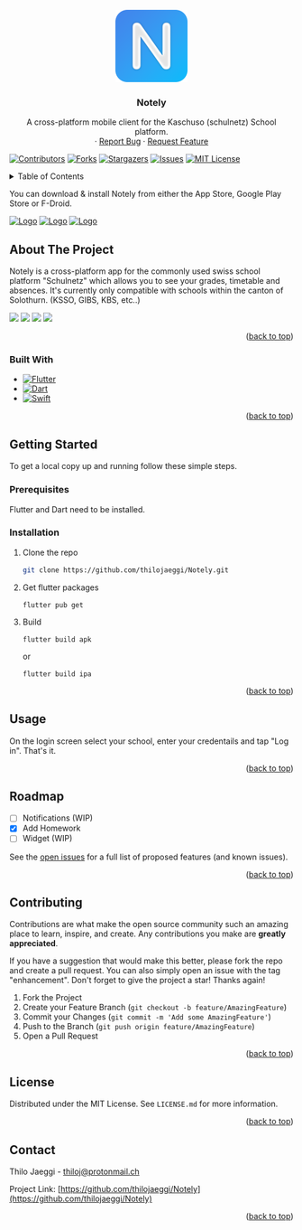 <div id="top"></div>
<!--
*** Thanks for checking out the Best-README-Template. If you have a suggestion
*** that would make this better, please fork the repo and create a pull request
*** or simply open an issue with the tag "enhancement".
*** Don't forget to give the project a star!
*** Thanks again! Now go create something AMAZING! :D
-->



<!-- PROJECT SHIELDS -->
<!--
*** I'm using markdown "reference style" links for readability.
*** Reference links are enclosed in brackets [ ] instead of parentheses ( ).
*** See the bottom of this document for the declaration of the reference variables
*** for contributors-url, forks-url, etc. This is an optional, concise syntax you may use.
*** https://www.markdownguide.org/basic-syntax/#reference-style-links
-->




<!-- PROJECT LOGO -->
<br />
<div align="center">
  <a href="https://github.com/thilojaeggi/Notely">
    <img src="https://raw.githubusercontent.com/thilojaeggi/Notely/develop/fastlane/metadata/android/en-US/images/icon.png" alt="Logo" width="128" height="128">
  </a>

<h3 align="center">Notely</h3>

  <p align="center">
    A cross-platform mobile client for the Kaschuso (schulnetz) School platform.
    <br />
    ·
    <a href="https://github.com/thilojaeggi/Notely/issues">Report Bug</a>
    ·
    <a href="https://github.com/thilojaeggi/Notely/issues">Request Feature</a>
  </p>
</div>

[![Contributors][contributors-shield]][contributors-url]
[![Forks][forks-shield]][forks-url]
[![Stargazers][stars-shield]][stars-url]
[![Issues][issues-shield]][issues-url]
[![MIT License][license-shield]][license-url]

<!-- TABLE OF CONTENTS -->
<details>
  <summary>Table of Contents</summary>
  <ol>
    <li>
      <a href="#about-the-project">About The Project</a>
      <ul>
        <li><a href="#built-with">Built With</a></li>
      </ul>
    </li>
    <li>
      <a href="#getting-started">Getting Started</a>
      <ul>
        <li><a href="#prerequisites">Prerequisites</a></li>
        <li><a href="#installation">Installation</a></li>
      </ul>
    </li>
    <li><a href="#usage">Usage</a></li>
    <li><a href="#roadmap">Roadmap</a></li>
    <li><a href="#contributing">Contributing</a></li>
    <li><a href="#license">License</a></li>
    <li><a href="#contact">Contact</a></li>
  </ol>
</details>

You can download & install Notely from either the App Store, Google Play Store or F-Droid.

<a href="https://apps.apple.com/ch/app/notely-kaschuso/id1633030820"><img src="https://developer.apple.com/assets/elements/badges/download-on-the-app-store.svg" alt="Logo" width="200"></a>
<a href="https://play.google.com/store/apps/details?id=ch.thilojaeggi.notely"><img src="https://play.google.com/intl/en_us/badges/static/images/badges/en_badge_web_generic.png" alt="Logo" width="200"></a>
<a href="https://f-droid.org/en/packages/ch.thilojaeggi.notely"><img src="https://gitlab.com/fdroid/artwork/-/raw/master/badge/get-it-on-en-us.png" alt="Logo" width="200"></a>

<!-- ABOUT THE PROJECT -->
## About The Project

Notely is a cross-platform app for the commonly used swiss school platform "Schulnetz" which allows you to see your grades, timetable and absences.
It's currently only compatible with schools within the canton of Solothurn. (KSSO, GIBS, KBS, etc..)

<p float="left">
  <img src="https://i.imgur.com/MhgODpl.png" width="24%" />
  <img src="https://i.imgur.com/XTgV2hU.png" width="24%" /> 
  <img src="https://i.imgur.com/pWeN3df.png" width="24%" />
  <img src="https://i.imgur.com/4pkfS3A.png" width="24%" />
</p>

<p align="right">(<a href="#top">back to top</a>)</p>



### Built With

* [![Flutter][Flutter]][Flutter-url]
* [![Dart][Dart]][Dart-url]
* [![Swift][Swift]][Swift-url]

<p align="right">(<a href="#top">back to top</a>)</p>



<!-- GETTING STARTED -->
## Getting Started
To get a local copy up and running follow these simple steps.

### Prerequisites

Flutter and Dart need to be installed.

### Installation




1. Clone the repo
   ```sh
   git clone https://github.com/thilojaeggi/Notely.git
   ```
3. Get flutter packages
   ```
   flutter pub get
   ```
4. Build
   ```
   flutter build apk
   ```
   or
   ```
   flutter build ipa
   ```

<p align="right">(<a href="#top">back to top</a>)</p>



<!-- USAGE EXAMPLES -->
## Usage

On the login screen select your school, enter your credentails and tap "Log in".
That's it.

<p align="right">(<a href="#top">back to top</a>)</p>



<!-- ROADMAP -->
## Roadmap

- [ ] Notifications (WIP)
- [X] Add Homework
- [ ] Widget (WIP)

See the [open issues](https://github.com/thilojaeggi/Notely/issues) for a full list of proposed features (and known issues).

<p align="right">(<a href="#top">back to top</a>)</p>



<!-- CONTRIBUTING -->
## Contributing

Contributions are what make the open source community such an amazing place to learn, inspire, and create. Any contributions you make are **greatly appreciated**.

If you have a suggestion that would make this better, please fork the repo and create a pull request. You can also simply open an issue with the tag "enhancement".
Don't forget to give the project a star! Thanks again!

1. Fork the Project
2. Create your Feature Branch (`git checkout -b feature/AmazingFeature`)
3. Commit your Changes (`git commit -m 'Add some AmazingFeature'`)
4. Push to the Branch (`git push origin feature/AmazingFeature`)
5. Open a Pull Request

<p align="right">(<a href="#top">back to top</a>)</p>



<!-- LICENSE -->
## License

Distributed under the MIT License. See `LICENSE.md` for more information.

<p align="right">(<a href="#top">back to top</a>)</p>



<!-- CONTACT -->
## Contact

Thilo Jaeggi - thiloj@protonmail.ch

Project Link: [https://github.com/thilojaeggi/Notely](https://github.com/thilojaeggi/Notely)

<p align="right">(<a href="#top">back to top</a>)</p>

<!-- MARKDOWN LINKS & IMAGES -->
<!-- https://www.markdownguide.org/basic-syntax/#reference-style-links -->
[contributors-shield]: https://img.shields.io/github/contributors/thilojaeggi/Notely.svg?style=flat-square
[contributors-url]: https://github.com/thilojaeggi/Notely/graphs/contributors
[forks-shield]: https://img.shields.io/github/forks/thilojaeggi/Notely.svg?style=flat-square
[forks-url]: https://github.com/thilojaeggi/Notely/network/members
[stars-shield]: https://img.shields.io/github/stars/thilojaeggi/Notely.svg?style=flat-square
[stars-url]: https://github.com/thilojaeggi/Notely/stargazers
[issues-shield]: https://img.shields.io/github/issues/thilojaeggi/Notely.svg?style=flat-square
[issues-url]: https://github.com/thilojaeggi/Notely/issues
[license-shield]: https://img.shields.io/github/license/thilojaeggi/Notely.svg?style=flat-square
[license-url]: https://github.com/thilojaeggi/Notely/blob/master/LICENSE.txt
[linkedin-shield]: https://img.shields.io/badge/-LinkedIn-black.svg?style=flat-square&logo=linkedin&colorB=555
[linkedin-url]: https://linkedin.com/in/linkedin_username
[product-screenshot]: images/screenshot.png
[Next.js]: https://img.shields.io/badge/next.js-000000?style=for-the-badge&logo=nextdotjs&logoColor=white
[Next-url]: https://nextjs.org/
[React.js]: https://img.shields.io/badge/React-20232A?style=for-the-badge&logo=react&logoColor=61DAFB
[React-url]: https://reactjs.org/
[Vue.js]: https://img.shields.io/badge/Vue.js-35495E?style=for-the-badge&logo=vuedotjs&logoColor=4FC08D
[Vue-url]: https://vuejs.org/
[Angular.io]: https://img.shields.io/badge/Angular-DD0031?style=for-the-badge&logo=angular&logoColor=white
[Angular-url]: https://angular.io/
[Svelte.dev]: https://img.shields.io/badge/Svelte-4A4A55?style=for-the-badge&logo=svelte&logoColor=FF3E00
[Svelte-url]: https://svelte.dev/
[Laravel.com]: https://img.shields.io/badge/Laravel-FF2D20?style=for-the-badge&logo=laravel&logoColor=white
[Laravel-url]: https://laravel.com
[Bootstrap.com]: https://img.shields.io/badge/Bootstrap-563D7C?style=for-the-badge&logo=bootstrap&logoColor=white
[Bootstrap-url]: https://getbootstrap.com
[JQuery.com]: https://img.shields.io/badge/jQuery-0769AD?style=for-the-badge&logo=jquery&logoColor=white
[JQuery-url]: https://jquery.com
[Flutter]: https://img.shields.io/badge/Flutter-%2302569B.svg?style=for-the-badge&logo=Flutter&logoColor=white
[Flutter-url]: https://flutter.dev
[Dart]: https://img.shields.io/badge/dart-%230175C2.svg?style=for-the-badge&logo=dart&logoColor=white
[Dart-url]: https://dart.dev
[Swift]: https://img.shields.io/badge/swift-F54A2A?style=for-the-badge&logo=swift&logoColor=white
[Swift-url]: https://www.swift.org/
